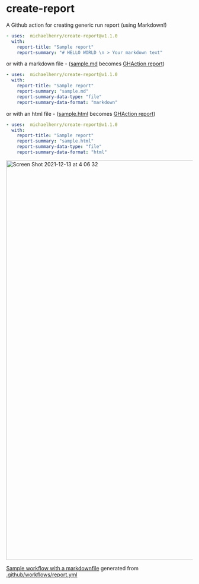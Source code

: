 # create-report

A Github action for creating generic run report (using Markdown!)

```yml
- uses:  michaelhenry/create-report@v1.1.0
  with:
    report-title: "Sample report"
    report-summary: "# HELLO WORLD \n > Your markdown text"
```

or with a markdown file - ([sample.md](sample.md) becomes [GHAction report](https://github.com/michaelhenry/create-report/runs/5320754864?check_suite_focus=true))
```yml
- uses:  michaelhenry/create-report@v1.1.0
  with:
    report-title: "Sample report"
    report-summary: "sample.md"
    report-summary-data-type: "file"
    report-summary-data-format: "markdown"
```

or with an html file - ([sample.html](sample.html) becomes [GHAction report](https://github.com/michaelhenry/create-report/runs/5320933581?check_suite_focus=true))

```yml
- uses:  michaelhenry/create-report@v1.1.0
  with:
    report-title: "Sample report"
    report-summary: "sample.html"
    report-summary-data-type: "file"
    report-summary-data-format: "html"
```

<img width="1076" alt="Screen Shot 2021-12-13 at 4 06 32" src="https://user-images.githubusercontent.com/717992/145722614-bc2987a6-72b3-4f26-9948-6bcf40658854.png">


[Sample workflow with a markdownfile](https://github.com/michaelhenry/create-report/runs/4549800696?check_suite_focus=true) generated from [.github/workflows/report.yml](https://github.com/michaelhenry/create-report/blob/main/.github/workflows/report.yml)
